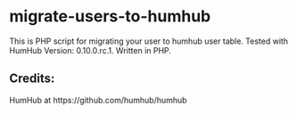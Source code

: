 migrate-users-to-humhub
=======================

This is PHP script for migrating your user to humhub user table. Tested with HumHub Version: 0.10.0.rc.1. Written in PHP.

<h2>Credits:</h2>
HumHub at https://github.com/humhub/humhub

